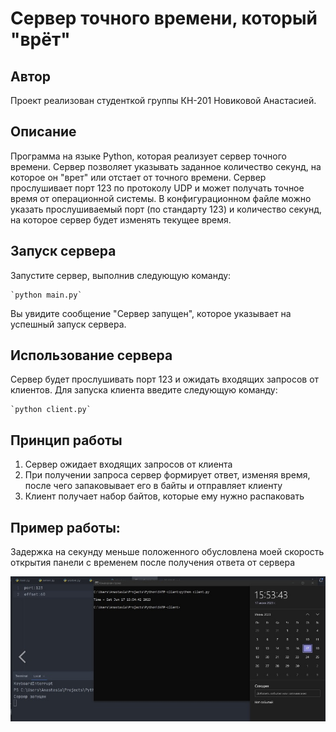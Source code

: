 Сервер точного времени, который "врёт"
====================================================
Автор
--------------
Проект реализован студенткой группы КН-201 Новиковой Анастасией.

Описание
--------------
Программа на языке Python, которая реализует сервер точного времени. Сервер позволяет указывать заданное количество
секунд, на которое он "врет" или отстает от точного времени. Сервер прослушивает порт 123 по протоколу UDP и
может получать точное время от операционной системы. В конфигурационном файле можно указать прослушиваемый порт 
(по стандарту 123) и количество секунд, на которое сервер будет изменять текущее время.

Запуск сервера
--------------
 
Запустите сервер, выполнив следующую команду:
    
    `python main.py`

Вы увидите сообщение "Сервер запущен", которое указывает на успешный запуск сервера.
    

Использование сервера
---------------------
Сервер будет прослушивать порт 123 и ожидать входящих запросов от клиентов. Для запуска клиента введите следующую команду:

    `python client.py`

Принцип работы
--------------------- 
1. Сервер ожидает входящих запросов от клиента
2. При получении запроса сервер формирует ответ, изменяя время, после чего запаковывает его в байты и отправляет клиенту
3. Клиент получает набор байтов, которые ему нужно распаковать

Пример работы:
---------------------
Задержка на секунду меньше положенного обусловлена моей скорость открытия панели с временем после получения ответа от сервера
<p>

 ![img.png](img.png)
